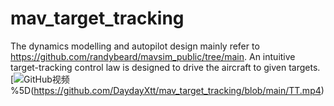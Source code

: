 # mav_target_tracking
The dynamics modelling and autopilot design mainly refer to <https://github.com/randybeard/mavsim_public/tree/main>. An intuitive target-tracking control law is designed to drive the aircraft to given targets.
[![GitHub视频]()%5D(https://github.com/DaydayXtt/mav_target_tracking/blob/main/TT.mp4)
